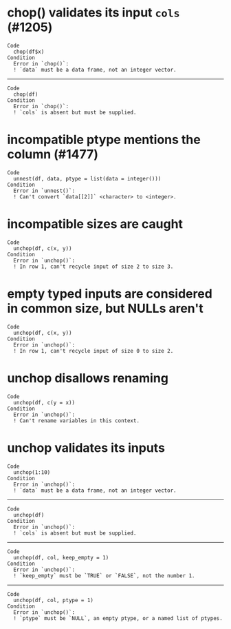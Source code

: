 # chop() validates its input `cols` (#1205)

    Code
      chop(df$x)
    Condition
      Error in `chop()`:
      ! `data` must be a data frame, not an integer vector.

---

    Code
      chop(df)
    Condition
      Error in `chop()`:
      ! `cols` is absent but must be supplied.

# incompatible ptype mentions the column (#1477)

    Code
      unnest(df, data, ptype = list(data = integer()))
    Condition
      Error in `unnest()`:
      ! Can't convert `data[[2]]` <character> to <integer>.

# incompatible sizes are caught

    Code
      unchop(df, c(x, y))
    Condition
      Error in `unchop()`:
      ! In row 1, can't recycle input of size 2 to size 3.

# empty typed inputs are considered in common size, but NULLs aren't

    Code
      unchop(df, c(x, y))
    Condition
      Error in `unchop()`:
      ! In row 1, can't recycle input of size 0 to size 2.

# unchop disallows renaming

    Code
      unchop(df, c(y = x))
    Condition
      Error in `unchop()`:
      ! Can't rename variables in this context.

# unchop validates its inputs

    Code
      unchop(1:10)
    Condition
      Error in `unchop()`:
      ! `data` must be a data frame, not an integer vector.

---

    Code
      unchop(df)
    Condition
      Error in `unchop()`:
      ! `cols` is absent but must be supplied.

---

    Code
      unchop(df, col, keep_empty = 1)
    Condition
      Error in `unchop()`:
      ! `keep_empty` must be `TRUE` or `FALSE`, not the number 1.

---

    Code
      unchop(df, col, ptype = 1)
    Condition
      Error in `unchop()`:
      ! `ptype` must be `NULL`, an empty ptype, or a named list of ptypes.

